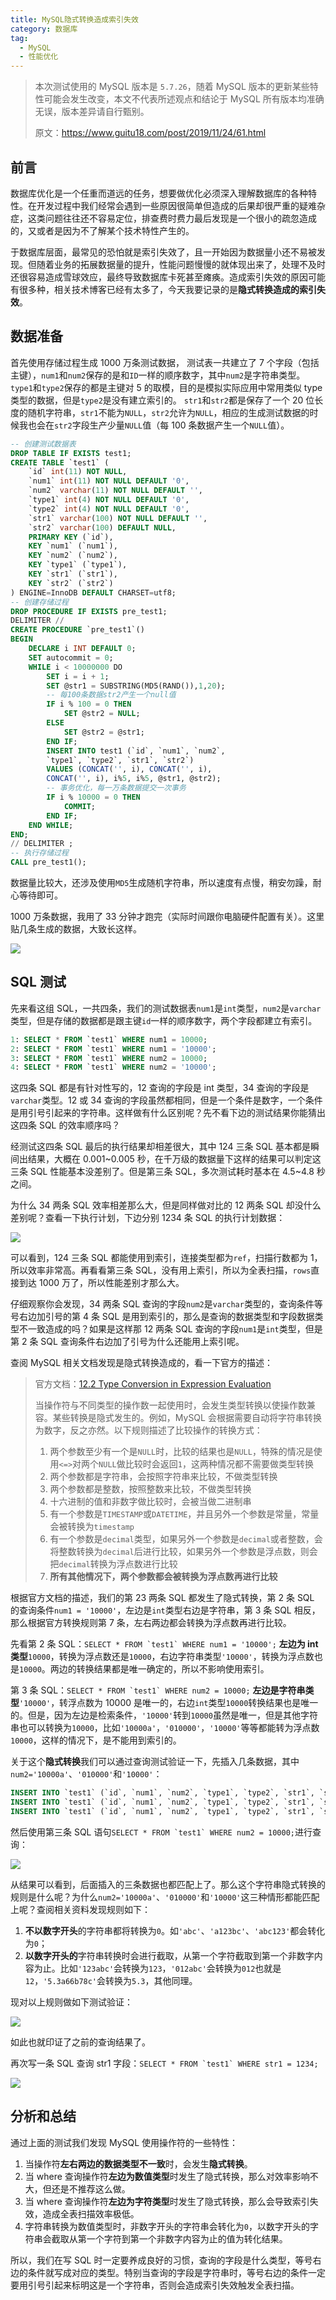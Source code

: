 ```yaml
---
title: MySQL隐式转换造成索引失效
category: 数据库
tag:
  - MySQL
  - 性能优化
---
```


> 本次测试使用的 MySQL 版本是 `5.7.26`，随着 MySQL 版本的更新某些特性可能会发生改变，本文不代表所述观点和结论于 MySQL 所有版本均准确无误，版本差异请自行甄别。
>
> 原文：<https://www.guitu18.com/post/2019/11/24/61.html>

## 前言

数据库优化是一个任重而道远的任务，想要做优化必须深入理解数据库的各种特性。在开发过程中我们经常会遇到一些原因很简单但造成的后果却很严重的疑难杂症，这类问题往往还不容易定位，排查费时费力最后发现是一个很小的疏忽造成的，又或者是因为不了解某个技术特性产生的。

于数据库层面，最常见的恐怕就是索引失效了，且一开始因为数据量小还不易被发现。但随着业务的拓展数据量的提升，性能问题慢慢的就体现出来了，处理不及时还很容易造成雪球效应，最终导致数据库卡死甚至瘫痪。造成索引失效的原因可能有很多种，相关技术博客已经有太多了，今天我要记录的是**隐式转换造成的索引失效**。

## 数据准备

首先使用存储过程生成 1000 万条测试数据，
测试表一共建立了 7 个字段（包括主键），`num1`和`num2`保存的是和`ID`一样的顺序数字，其中`num2`是字符串类型。
`type1`和`type2`保存的都是主键对 5 的取模，目的是模拟实际应用中常用类似 type 类型的数据，但是`type2`是没有建立索引的。
`str1`和`str2`都是保存了一个 20 位长度的随机字符串，`str1`不能为`NULL`，`str2`允许为`NULL`，相应的生成测试数据的时候我也会在`str2`字段生产少量`NULL`值（每 100 条数据产生一个`NULL`值）。

```sql
-- 创建测试数据表
DROP TABLE IF EXISTS test1;
CREATE TABLE `test1` (
    `id` int(11) NOT NULL,
    `num1` int(11) NOT NULL DEFAULT '0',
    `num2` varchar(11) NOT NULL DEFAULT '',
    `type1` int(4) NOT NULL DEFAULT '0',
    `type2` int(4) NOT NULL DEFAULT '0',
    `str1` varchar(100) NOT NULL DEFAULT '',
    `str2` varchar(100) DEFAULT NULL,
    PRIMARY KEY (`id`),
    KEY `num1` (`num1`),
    KEY `num2` (`num2`),
    KEY `type1` (`type1`),
    KEY `str1` (`str1`),
    KEY `str2` (`str2`)
) ENGINE=InnoDB DEFAULT CHARSET=utf8;
-- 创建存储过程
DROP PROCEDURE IF EXISTS pre_test1;
DELIMITER //
CREATE PROCEDURE `pre_test1`()
BEGIN
    DECLARE i INT DEFAULT 0;
    SET autocommit = 0;
    WHILE i < 10000000 DO
        SET i = i + 1;
        SET @str1 = SUBSTRING(MD5(RAND()),1,20);
        -- 每100条数据str2产生一个null值
        IF i % 100 = 0 THEN
            SET @str2 = NULL;
        ELSE
            SET @str2 = @str1;
        END IF;
        INSERT INTO test1 (`id`, `num1`, `num2`,
        `type1`, `type2`, `str1`, `str2`)
        VALUES (CONCAT('', i), CONCAT('', i),
        CONCAT('', i), i%5, i%5, @str1, @str2);
        -- 事务优化，每一万条数据提交一次事务
        IF i % 10000 = 0 THEN
            COMMIT;
        END IF;
    END WHILE;
END;
// DELIMITER ;
-- 执行存储过程
CALL pre_test1();
```

数据量比较大，还涉及使用`MD5`生成随机字符串，所以速度有点慢，稍安勿躁，耐心等待即可。

1000 万条数据，我用了 33 分钟才跑完（实际时间跟你电脑硬件配置有关）。这里贴几条生成的数据，大致长这样。

![](https://oss.javaguide.cn/github/javaguide/mysqlindex-invalidation-caused-by-implicit-conversion-01.png)

## SQL 测试

先来看这组 SQL，一共四条，我们的测试数据表`num1`是`int`类型，`num2`是`varchar`类型，但是存储的数据都是跟主键`id`一样的顺序数字，两个字段都建立有索引。

```sql
1: SELECT * FROM `test1` WHERE num1 = 10000;
2: SELECT * FROM `test1` WHERE num1 = '10000';
3: SELECT * FROM `test1` WHERE num2 = 10000;
4: SELECT * FROM `test1` WHERE num2 = '10000';
```

这四条 SQL 都是有针对性写的，12 查询的字段是 int 类型，34 查询的字段是`varchar`类型。12 或 34 查询的字段虽然都相同，但是一个条件是数字，一个条件是用引号引起来的字符串。这样做有什么区别呢？先不看下边的测试结果你能猜出这四条 SQL 的效率顺序吗？

经测试这四条 SQL 最后的执行结果却相差很大，其中 124 三条 SQL 基本都是瞬间出结果，大概在 0.001~0.005 秒，在千万级的数据量下这样的结果可以判定这三条 SQL 性能基本没差别了。但是第三条 SQL，多次测试耗时基本在 4.5~4.8 秒之间。

为什么 34 两条 SQL 效率相差那么大，但是同样做对比的 12 两条 SQL 却没什么差别呢？查看一下执行计划，下边分别 1234 条 SQL 的执行计划数据：

![](https://oss.javaguide.cn/github/javaguide/mysqlindex-invalidation-caused-by-implicit-conversion-02.png)

可以看到，124 三条 SQL 都能使用到索引，连接类型都为`ref`，扫描行数都为 1，所以效率非常高。再看看第三条 SQL，没有用上索引，所以为全表扫描，`rows`直接到达 1000 万了，所以性能差别才那么大。

仔细观察你会发现，34 两条 SQL 查询的字段`num2`是`varchar`类型的，查询条件等号右边加引号的第 4 条 SQL 是用到索引的，那么是查询的数据类型和字段数据类型不一致造成的吗？如果是这样那 12 两条 SQL 查询的字段`num1`是`int`类型，但是第 2 条 SQL 查询条件右边加了引号为什么还能用上索引呢。

查阅 MySQL 相关文档发现是隐式转换造成的，看一下官方的描述：

> 官方文档：[12.2 Type Conversion in Expression Evaluation](https://dev.mysql.com/doc/refman/5.7/en/type-conversion.html?spm=5176.100239.blogcont47339.5.1FTben)
>
> 当操作符与不同类型的操作数一起使用时，会发生类型转换以使操作数兼容。某些转换是隐式发生的。例如，MySQL 会根据需要自动将字符串转换为数字，反之亦然。以下规则描述了比较操作的转换方式：
>
> 1. 两个参数至少有一个是`NULL`时，比较的结果也是`NULL`，特殊的情况是使用`<=>`对两个`NULL`做比较时会返回`1`，这两种情况都不需要做类型转换
> 2. 两个参数都是字符串，会按照字符串来比较，不做类型转换
> 3. 两个参数都是整数，按照整数来比较，不做类型转换
> 4. 十六进制的值和非数字做比较时，会被当做二进制串
> 5. 有一个参数是`TIMESTAMP`或`DATETIME`，并且另外一个参数是常量，常量会被转换为`timestamp`
> 6. 有一个参数是`decimal`类型，如果另外一个参数是`decimal`或者整数，会将整数转换为`decimal`后进行比较，如果另外一个参数是浮点数，则会把`decimal`转换为浮点数进行比较
> 7. **所有其他情况下，两个参数都会被转换为浮点数再进行比较**

根据官方文档的描述，我们的第 23 两条 SQL 都发生了隐式转换，第 2 条 SQL 的查询条件`num1 = '10000'`，左边是`int`类型右边是字符串，第 3 条 SQL 相反，那么根据官方转换规则第 7 条，左右两边都会转换为浮点数再进行比较。

先看第 2 条 SQL：``SELECT * FROM `test1` WHERE num1 = '10000';`` **左边为 int 类型**`10000`，转换为浮点数还是`10000`，右边字符串类型`'10000'`，转换为浮点数也是`10000`。两边的转换结果都是唯一确定的，所以不影响使用索引。

第 3 条 SQL：``SELECT * FROM `test1` WHERE num2 = 10000;`` **左边是字符串类型**`'10000'`，转浮点数为 10000 是唯一的，右边`int`类型`10000`转换结果也是唯一的。但是，因为左边是检索条件，`'10000'`转到`10000`虽然是唯一，但是其他字符串也可以转换为`10000`，比如`'10000a'`，`'010000'`，`'10000'`等等都能转为浮点数`10000`，这样的情况下，是不能用到索引的。

关于这个**隐式转换**我们可以通过查询测试验证一下，先插入几条数据，其中`num2='10000a'`、`'010000'`和`'10000'`：

```sql
INSERT INTO `test1` (`id`, `num1`, `num2`, `type1`, `type2`, `str1`, `str2`) VALUES ('10000001', '10000', '10000a', '0', '0', '2df3d9465ty2e4hd523', '2df3d9465ty2e4hd523');
INSERT INTO `test1` (`id`, `num1`, `num2`, `type1`, `type2`, `str1`, `str2`) VALUES ('10000002', '10000', '010000', '0', '0', '2df3d9465ty2e4hd523', '2df3d9465ty2e4hd523');
INSERT INTO `test1` (`id`, `num1`, `num2`, `type1`, `type2`, `str1`, `str2`) VALUES ('10000003', '10000', ' 10000', '0', '0', '2df3d9465ty2e4hd523', '2df3d9465ty2e4hd523');
```

然后使用第三条 SQL 语句``SELECT * FROM `test1` WHERE num2 = 10000;``进行查询：

![](https://oss.javaguide.cn/github/javaguide/mysqlindex-invalidation-caused-by-implicit-conversion-03.png)

从结果可以看到，后面插入的三条数据也都匹配上了。那么这个字符串隐式转换的规则是什么呢？为什么`num2='10000a'`、`'010000'`和`'10000'`这三种情形都能匹配上呢？查阅相关资料发现规则如下：

1. **不以数字开头**的字符串都将转换为`0`。如`'abc'`、`'a123bc'`、`'abc123'`都会转化为`0`；
2. **以数字开头的**字符串转换时会进行截取，从第一个字符截取到第一个非数字内容为止。比如`'123abc'`会转换为`123`，`'012abc'`会转换为`012`也就是`12`，`'5.3a66b78c'`会转换为`5.3`，其他同理。

现对以上规则做如下测试验证：

![](https://oss.javaguide.cn/github/javaguide/mysqlindex-invalidation-caused-by-implicit-conversion-04.png)

如此也就印证了之前的查询结果了。

再次写一条 SQL 查询 str1 字段：``SELECT * FROM `test1` WHERE str1 = 1234;``

![](https://oss.javaguide.cn/github/javaguide/mysqlindex-invalidation-caused-by-implicit-conversion-05.png)

## 分析和总结

通过上面的测试我们发现 MySQL 使用操作符的一些特性：

1. 当操作符**左右两边的数据类型不一致**时，会发生**隐式转换**。
2. 当 where 查询操作符**左边为数值类型**时发生了隐式转换，那么对效率影响不大，但还是不推荐这么做。
3. 当 where 查询操作符**左边为字符类型**时发生了隐式转换，那么会导致索引失效，造成全表扫描效率极低。
4. 字符串转换为数值类型时，非数字开头的字符串会转化为`0`，以数字开头的字符串会截取从第一个字符到第一个非数字内容为止的值为转化结果。

所以，我们在写 SQL 时一定要养成良好的习惯，查询的字段是什么类型，等号右边的条件就写成对应的类型。特别当查询的字段是字符串时，等号右边的条件一定要用引号引起来标明这是一个字符串，否则会造成索引失效触发全表扫描。


